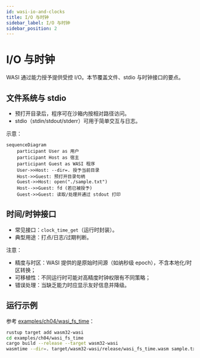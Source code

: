 ```yaml
---
id: wasi-io-and-clocks
title: I/O 与时钟
sidebar_label: I/O 与时钟
sidebar_position: 2
---
```


# I/O 与时钟

WASI 通过能力授予提供受控 I/O。本节覆盖文件、stdio 与时钟接口的要点。

## 文件系统与 stdio

- 预打开目录后，程序可在沙箱内按相对路径访问。
- stdio（stdin/stdout/stderr）可用于简单交互与日志。

示意：

```mermaid
sequenceDiagram
	participant User as 用户
	participant Host as 宿主
	participant Guest as WASI 程序
	User->>Host: --dir=. 授予当前目录
	Host->>Guest: 预打开目录句柄
	Guest->>Host: open("./sample.txt")
	Host-->>Guest: fd (若已被授予)
	Guest->>Guest: 读取/处理并通过 stdout 打印
```

## 时间/时钟接口

- 常见接口：`clock_time_get`（运行时封装）。
- 典型用途：打点/日志/过期判断。

注意：
- 精度与时区：WASI 提供的是原始时间源（如纳秒级 epoch），不含本地化/时区转换；
- 可移植性：不同运行时可能对高精度时钟权限有不同策略；
- 错误处理：当缺乏能力时应显示友好信息并降级。

## 运行示例

参考 [examples/ch04/wasi_fs_time](https://github.com/Thneoly/beyond-wasm/tree/main/examples/ch04/wasi_fs_time)：

```bash
rustup target add wasm32-wasi
cd examples/ch04/wasi_fs_time
cargo build --release --target wasm32-wasi
wasmtime --dir=. target/wasm32-wasi/release/wasi_fs_time.wasm sample.txt
```
